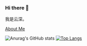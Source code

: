 ### Hi there 👋
我是云深。

[About Me](https://zhangjinzhe.cn/aboutme/)

![Anurag's GitHub stats](https://github-readme-stats.vercel.app/api?username=yunshen-1995&show_icons=true&theme=swift&count_private=true)
[![Top Langs](https://github-readme-stats.vercel.app/api/top-langs/?username=yunshen-1995&layout=compact)](https://github.com/anuraghazra/github-readme-stats)
